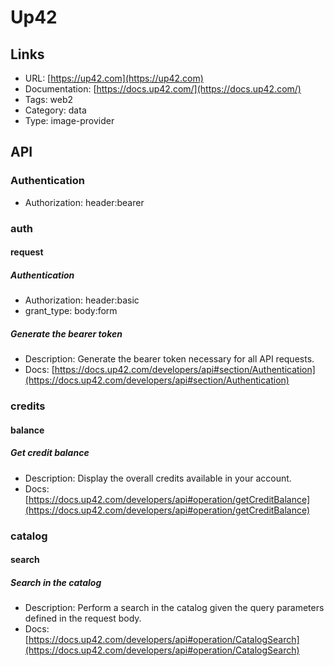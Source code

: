 # Up42

## Links

* URL: [https://up42.com](https://up42.com)
* Documentation: [https://docs.up42.com/](https://docs.up42.com/)
* Tags: web2
* Category: data
* Type: image-provider

## API

### Authentication

* Authorization: header:bearer

### auth

#### request

##### Authentication

* Authorization: header:basic
* grant_type: body:form

##### Generate the bearer token

* Description: Generate the bearer token necessary for all API requests.
* Docs: [https://docs.up42.com/developers/api#section/Authentication](https://docs.up42.com/developers/api#section/Authentication)

### credits

#### balance

##### Get credit balance

* Description: Display the overall credits available in your account.
* Docs: [https://docs.up42.com/developers/api#operation/getCreditBalance](https://docs.up42.com/developers/api#operation/getCreditBalance)

### catalog

#### search

##### Search in the catalog

* Description: Perform a search in the catalog given the query parameters defined in the request body.
* Docs: [https://docs.up42.com/developers/api#operation/CatalogSearch](https://docs.up42.com/developers/api#operation/CatalogSearch)
